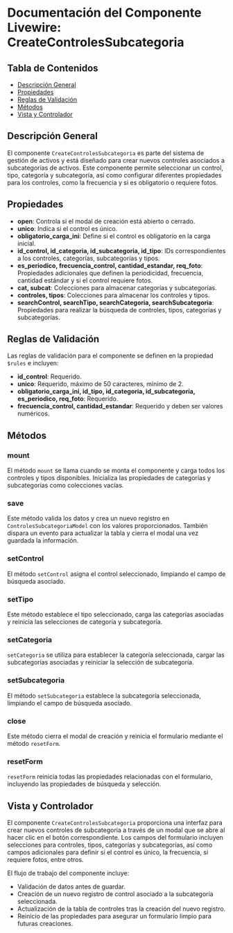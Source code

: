 # Documentación del Componente Livewire: CreateControlesSubcategoria

## Tabla de Contenidos
- [Descripción General](#descripción-general)
- [Propiedades](#propiedades)
- [Reglas de Validación](#reglas-de-validación)
- [Métodos](#métodos)
- [Vista y Controlador](#vista-y-controlador)

## Descripción General
El componente `CreateControlesSubcategoria` es parte del sistema de gestión de activos y está diseñado para crear nuevos controles asociados a subcategorías de activos. Este componente permite seleccionar un control, tipo, categoría y subcategoría, así como configurar diferentes propiedades para los controles, como la frecuencia y si es obligatorio o requiere fotos.

## Propiedades

- **open**: Controla si el modal de creación está abierto o cerrado.
- **unico**: Indica si el control es único.
- **obligatorio_carga_ini**: Define si el control es obligatorio en la carga inicial.
- **id_control, id_categoria, id_subcategoria, id_tipo**: IDs correspondientes a los controles, categorías, subcategorías y tipos.
- **es_periodico, frecuencia_control, cantidad_estandar, req_foto**: Propiedades adicionales que definen la periodicidad, frecuencia, cantidad estándar y si el control requiere fotos.
- **cat, subcat**: Colecciones para almacenar categorías y subcategorías.
- **controles, tipos**: Colecciones para almacenar los controles y tipos.
- **searchControl, searchTipo, searchCategoria, searchSubcategoria**: Propiedades para realizar la búsqueda de controles, tipos, categorías y subcategorías.

## Reglas de Validación
Las reglas de validación para el componente se definen en la propiedad `$rules` e incluyen:

- **id_control**: Requerido.
- **unico**: Requerido, máximo de 50 caracteres, mínimo de 2.
- **obligatorio_carga_ini, id_tipo, id_categoria, id_subcategoria, es_periodico, req_foto**: Requerido.
- **frecuencia_control, cantidad_estandar**: Requerido y deben ser valores numéricos.

## Métodos

### mount
El método `mount` se llama cuando se monta el componente y carga todos los controles y tipos disponibles. Inicializa las propiedades de categorías y subcategorías como colecciones vacías.

### save
Este método valida los datos y crea un nuevo registro en `ControlesSubcategoriaModel` con los valores proporcionados. También dispara un evento para actualizar la tabla y cierra el modal una vez guardada la información.

### setControl
El método `setControl` asigna el control seleccionado, limpiando el campo de búsqueda asociado.

### setTipo
Este método establece el tipo seleccionado, carga las categorías asociadas y reinicia las selecciones de categoría y subcategoría.

### setCategoria
`setCategoria` se utiliza para establecer la categoría seleccionada, cargar las subcategorías asociadas y reiniciar la selección de subcategoría.

### setSubcategoria
El método `setSubcategoria` establece la subcategoría seleccionada, limpiando el campo de búsqueda asociado.

### close
Este método cierra el modal de creación y reinicia el formulario mediante el método `resetForm`.

### resetForm
`resetForm` reinicia todas las propiedades relacionadas con el formulario, incluyendo las propiedades de búsqueda y selección.

## Vista y Controlador
El componente `CreateControlesSubcategoria` proporciona una interfaz para crear nuevos controles de subcategoría a través de un modal que se abre al hacer clic en el botón correspondiente. Los campos del formulario incluyen selecciones para controles, tipos, categorías y subcategorías, así como campos adicionales para definir si el control es único, la frecuencia, si requiere fotos, entre otros.

El flujo de trabajo del componente incluye:
- Validación de datos antes de guardar.
- Creación de un nuevo registro de control asociado a la subcategoría seleccionada.
- Actualización de la tabla de controles tras la creación del nuevo registro.
- Reinicio de las propiedades para asegurar un formulario limpio para futuras creaciones.

